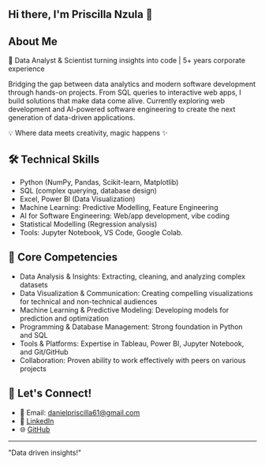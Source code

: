 
## Hi there, I'm Priscilla Nzula 👋

## About Me
🚀 Data Analyst & Scientist turning insights into code | 5+ years corporate experience

Bridging the gap between data analytics and modern software development through hands-on projects. From SQL queries to interactive web apps, I build solutions that make data come alive. Currently exploring web development and AI-powered software engineering to create the next generation of data-driven applications.

💡 Where data meets creativity, magic happens ✨


## 🛠 Technical Skills

- Python (NumPy, Pandas, Scikit-learn, Matplotlib)
- SQL (complex querying, database design)
- Excel, Power BI (Data Visualization)
- Machine Learning: Predictive Modelling, Feature Engineering
- AI for Software Engineering: Web/app development, vibe coding
- Statistical Modelling (Regression analysis)
- Tools: Jupyter Notebook, VS Code, Google Colab.

## 🔮 Core Competencies

- Data Analysis & Insights: Extracting, cleaning, and analyzing complex datasets
- Data Visualization & Communication: Creating compelling visualizations for technical and non-technical audiences
- Machine Learning & Predictive Modeling: Developing models for prediction and optimization
- Programming & Database Management: Strong foundation in Python and SQL
- Tools & Platforms: Expertise in Tableau, Power BI, Jupyter Notebook, and Git/GitHub
- Collaboration: Proven ability to work effectively with peers on various projects

## 📱 Let's Connect!

- 📧 Email: [danielpriscilla61@gmail.com](mailto:danielpriscilla61@gmail.com)
- 👔 [LinkedIn](https://www.linkedin.com/in/priscilla-nzula)
- 🌐 [GitHub](https://github.com/priscillanzula)

---

"Data driven insights!"
